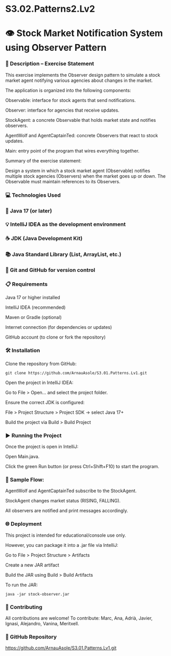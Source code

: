 ﻿# S3.02.Patterns2.Lv2

# 👁️ Stock Market Notification System using Observer Pattern

### 📄 Description – Exercise Statement
This exercise implements the Observer design pattern to simulate a stock market agent notifying various agencies about changes in the market.

The application is organized into the following components:

Observable: interface for stock agents that send notifications.

Observer: interface for agencies that receive updates.

StockAgent: a concrete Observable that holds market state and notifies observers.

AgentWolf and AgentCaptainTed: concrete Observers that react to stock updates.

Main: entry point of the program that wires everything together.

Summary of the exercise statement:

Design a system in which a stock market agent (Observable) notifies multiple stock agencies (Observers) when the market goes up or down. The Observable must maintain references to its Observers.

### 💻 Technologies Used
### 🧠 Java 17 (or later)

### 💡 IntelliJ IDEA as the development environment

### ☕ JDK (Java Development Kit)

### 📚 Java Standard Library (List, ArrayList, etc.)

### 🔗 Git and GitHub for version control

### 📋 Requirements
Java 17 or higher installed

IntelliJ IDEA (recommended)

Maven or Gradle (optional)

Internet connection (for dependencies or updates)

GitHub account (to clone or fork the repository)

### 🛠️ Installation
Clone the repository from GitHub:

```
git clone https://github.com/ArnauAsole/S3.01.Patterns.Lv1.git
```

Open the project in IntelliJ IDEA:

Go to File > Open... and select the project folder.

Ensure the correct JDK is configured:

File > Project Structure > Project SDK → select Java 17+

Build the project via Build > Build Project

### ▶️ Running the Project
Once the project is open in IntelliJ:

Open Main.java.

Click the green Run button (or press Ctrl+Shift+F10) to start the program.

### 🧪 Sample Flow:
AgentWolf and AgentCaptainTed subscribe to the StockAgent.

StockAgent changes market status (RISING, FALLING).

All observers are notified and print messages accordingly.

### 🌐 Deployment
This project is intended for educational/console use only.

However, you can package it into a .jar file via IntelliJ:

Go to File > Project Structure > Artifacts

Create a new JAR artifact

Build the JAR using Build > Build Artifacts

To run the JAR:

```
java -jar stock-observer.jar
```

### 🤝 Contributing
All contributions are welcome! To contribute:
Marc, Ana, Adrià, Javier, Ignasi, Alejandro, Vanina, Meritxell.

### 🔗 GitHub Repository
https://github.com/ArnauAsole/S3.01.Patterns.Lv1.git
